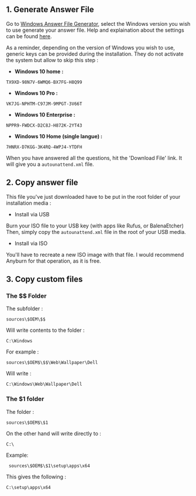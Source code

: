 ## 1. Generate Answer File

Go to [Windows Answer File Generator](https://www.windowsafg.com/), select the Windows version you wish to use generate your answer file. Help and explaination about the settings can be found [here](https://www.windowsafg.com/tutorial.html).

As a reminder, depending on the version of Windows you wish to use, generic keys can be provided during the installation. They do not activate the system but allow to skip this step :

- **Windows 10 home :**

```
TX9XD-98N7V-6WMQ6-BX7FG-H8Q99
```

- **Windows 10 Pro :** 

```
VK7JG-NPHTM-C97JM-9MPGT-3V66T
```

- **Windows 10 Enterprise :** 

```
NPPR9-FWDCX-D2C8J-H872K-2YT43
```

- **Windows 10 Home (single langue) :** 

```
7HNRX-D7KGG-3K4RQ-4WPJ4-YTDFH
```

When you have answered all the questions, hit the 'Download File' link. It will give you a `autounattend.xml` file. 

## 2. Copy answer file 

This file you've just downloaded have to be put in the root folder of your installation media : 

- Install via USB

Burn your ISO file to your USB key (with apps like Rufus, or BalenaEtcher) 
Then, simply copy the `autounattend.xml` file in the root of your USB media.

- Install via ISO  

You'll have to recreate a new ISO image with that file. 
I would recommend Anyburn for that operation, as it is free. 

## 3. Copy custom files 

### The $$ Folder

The subfolder :

```
sources\$OEM\$$ 
```

Will write contents to the folder :

```
C:\Windows
```

For example : 

```
sources\$OEM$\$$\Web\Wallpaper\Dell 
```

Will write :

```
C:\Windows\Web\Wallpaper\Dell 
```

### The $1 folder

The folder :

```
sources\$OEM$\$1
```

On the other hand will write directly to :

```
C:\
```

Example:

```
 sources\$OEM$\$1\setup\apps\x64
```

This gives the following :

```
C:\setup\apps\x64
```

